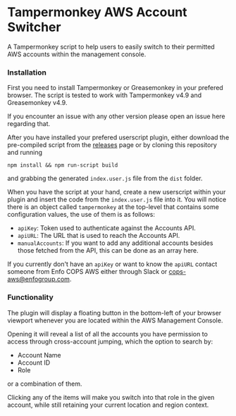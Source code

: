 # Tampermonkey AWS Account Switcher

A Tampermonkey script to help users to easily switch to their permitted AWS accounts within the management console.

### Installation

First you need to install Tampermonkey or Greasemonkey in your prefered browser. The script is tested to work with Tampermonkey v4.9 and Greasemonkey v4.9.

If you encounter an issue with any other version please open an issue here regarding that.

After you have installed your prefered userscript plugin, either download the pre-compiled script from the [releases](https://github.com/enfogroup/tm-aws-account-switcher/releases/latest) page or by cloning this repository and running

```
npm install && npm run-script build
```

and grabbing the generated `index.user.js` file from the `dist` folder.

When you have the script at your hand, create a new userscript within your plugin and insert the code from the `index.user.js` file into it. You will notice there is an object called `tampermonkey` at the top-level that contains some configuration values, the use of them is as follows:

- `apiKey`: Token used to authenticate against the Accounts API.
- `apiURL`: The URL that is used to reach the Accounts API.
- `manualAccounts`: If you want to add any additional accounts besides those fetched from the API, this can be done as an array here.

If you currently don't have an `apiKey` or want to know the `apiURL` contact someone from Enfo COPS AWS either through Slack or cops-aws@enfogroup.com.

### Functionality

The plugin will display a floating button in the bottom-left of your browser viewport whenever you are located within the AWS Management Console.

Opening it will reveal a list of all the accounts you have permission to access through cross-account jumping, which the option to search by:

- Account Name
- Account ID
- Role

or a combination of them.

Clicking any of the items will make you switch into that role in the given account, while still retaining your current location and region context.
